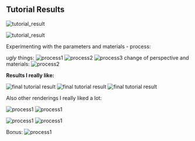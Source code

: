 
## Tutorial Results

![tutorial_result](SS_straightforward.PNG)

![tutorial_result](SS_firstlight.PNG)

Experimenting with the parameters and materials - process:

_ugly_ things:
![process1](SS_3_small.PNG)
![process2](SS_2_small.PNG)
![process3](SS_1_metal.PNG)
change of perspective and materials:
![process2](SS_small_experiment.PNG)

**Results I really like:**

![final tutorial result](SS_1_big_nice.PNG)
![final tutorial result](SS_2_big_nice.PNG)
![final tutorial result](SS_3_big_nice.PNG)


Also other renderings I really liked a lot:

![process1](SS_white_2.PNG)
![process1](SS_white.PNG)

![process1](SS_white_02.PNG)
![process1](SS_perfect.PNG)


Bonus:
![process1](SS_pink_pretty.PNG)


